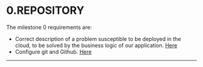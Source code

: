 # 0.REPOSITORY

The milestone 0 requirements are:

+ Correct description of a problem susceptible to be deployed in the cloud, to be solved by the business logic of our application. [Here](Problem.md)
+ Configure git and Github. [Here](Configuration.md) 

___
